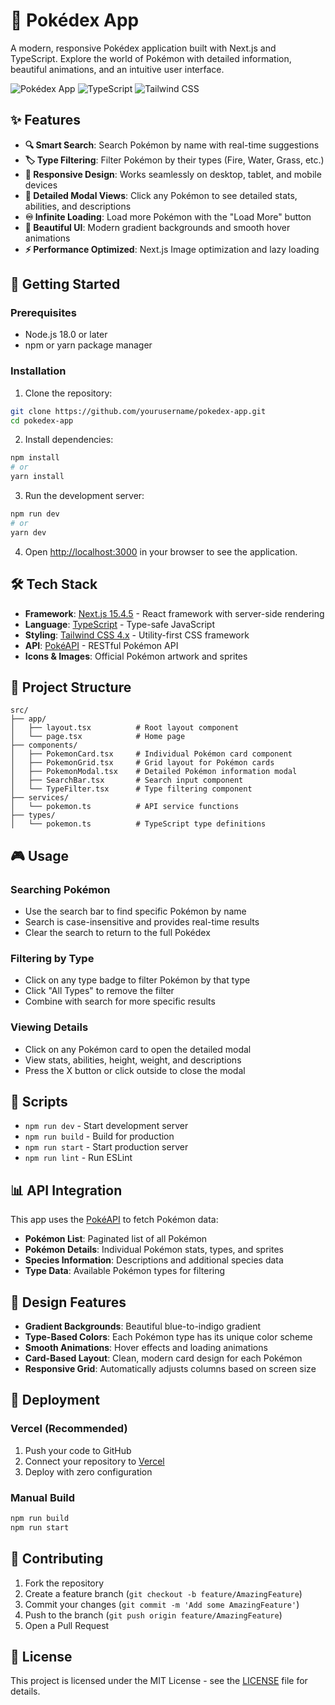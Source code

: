 # 🔴 Pokédex App

A modern, responsive Pokédex application built with Next.js and TypeScript. Explore the world of Pokémon with detailed information, beautiful animations, and an intuitive user interface.

![Pokédex App](https://img.shields.io/badge/Next.js-15.4.5-black?style=flat&logo=next.js) ![TypeScript](https://img.shields.io/badge/TypeScript-5.x-blue?style=flat&logo=typescript) ![Tailwind CSS](https://img.shields.io/badge/Tailwind_CSS-4.x-38B2AC?style=flat&logo=tailwind-css)

## ✨ Features

- **🔍 Smart Search**: Search Pokémon by name with real-time suggestions
- **🏷️ Type Filtering**: Filter Pokémon by their types (Fire, Water, Grass, etc.)
- **📱 Responsive Design**: Works seamlessly on desktop, tablet, and mobile devices
- **📄 Detailed Modal Views**: Click any Pokémon to see detailed stats, abilities, and descriptions
- **♾️ Infinite Loading**: Load more Pokémon with the "Load More" button
- **🎨 Beautiful UI**: Modern gradient backgrounds and smooth hover animations
- **⚡ Performance Optimized**: Next.js Image optimization and lazy loading

## 🚀 Getting Started

### Prerequisites

- Node.js 18.0 or later
- npm or yarn package manager

### Installation

1. Clone the repository:
```bash
git clone https://github.com/yourusername/pokedex-app.git
cd pokedex-app
```

2. Install dependencies:
```bash
npm install
# or
yarn install
```

3. Run the development server:
```bash
npm run dev
# or
yarn dev
```

4. Open [http://localhost:3000](http://localhost:3000) in your browser to see the application.

## 🛠️ Tech Stack

- **Framework**: [Next.js 15.4.5](https://nextjs.org/) - React framework with server-side rendering
- **Language**: [TypeScript](https://www.typescriptlang.org/) - Type-safe JavaScript
- **Styling**: [Tailwind CSS 4.x](https://tailwindcss.com/) - Utility-first CSS framework
- **API**: [PokéAPI](https://pokeapi.co/) - RESTful Pokémon API
- **Icons & Images**: Official Pokémon artwork and sprites

## 📁 Project Structure

```
src/
├── app/
│   ├── layout.tsx          # Root layout component
│   └── page.tsx            # Home page
├── components/
│   ├── PokemonCard.tsx     # Individual Pokémon card component
│   ├── PokemonGrid.tsx     # Grid layout for Pokémon cards
│   ├── PokemonModal.tsx    # Detailed Pokémon information modal
│   ├── SearchBar.tsx       # Search input component
│   └── TypeFilter.tsx      # Type filtering component
├── services/
│   └── pokemon.ts          # API service functions
├── types/
│   └── pokemon.ts          # TypeScript type definitions
```

## 🎮 Usage

### Searching Pokémon
- Use the search bar to find specific Pokémon by name
- Search is case-insensitive and provides real-time results
- Clear the search to return to the full Pokédex

### Filtering by Type
- Click on any type badge to filter Pokémon by that type
- Click "All Types" to remove the filter
- Combine with search for more specific results

### Viewing Details
- Click on any Pokémon card to open the detailed modal
- View stats, abilities, height, weight, and descriptions
- Press the X button or click outside to close the modal

## 🔧 Scripts

- `npm run dev` - Start development server
- `npm run build` - Build for production
- `npm run start` - Start production server  
- `npm run lint` - Run ESLint

## 📊 API Integration

This app uses the [PokéAPI](https://pokeapi.co/) to fetch Pokémon data:

- **Pokémon List**: Paginated list of all Pokémon
- **Pokémon Details**: Individual Pokémon stats, types, and sprites
- **Species Information**: Descriptions and additional species data
- **Type Data**: Available Pokémon types for filtering

## 🎨 Design Features

- **Gradient Backgrounds**: Beautiful blue-to-indigo gradient
- **Type-Based Colors**: Each Pokémon type has its unique color scheme
- **Smooth Animations**: Hover effects and loading animations
- **Card-Based Layout**: Clean, modern card design for each Pokémon
- **Responsive Grid**: Automatically adjusts columns based on screen size

## 🚀 Deployment

### Vercel (Recommended)
1. Push your code to GitHub
2. Connect your repository to [Vercel](https://vercel.com)
3. Deploy with zero configuration

### Manual Build
```bash
npm run build
npm run start
```

## 🤝 Contributing

1. Fork the repository
2. Create a feature branch (`git checkout -b feature/AmazingFeature`)
3. Commit your changes (`git commit -m 'Add some AmazingFeature'`)
4. Push to the branch (`git push origin feature/AmazingFeature`)
5. Open a Pull Request

## 📝 License

This project is licensed under the MIT License - see the [LICENSE](LICENSE) file for details.

